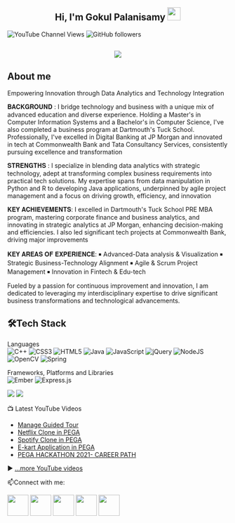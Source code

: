 <h2 align="center">Hi, I'm Gokul Palanisamy  <img src="https://user-images.githubusercontent.com/39955420/147578264-bae0526c-028a-49d2-8af8-d08bb4edbd2a.gif" height="30" width="30"></h2>
 

![YouTube Channel Views](https://img.shields.io/youtube/channel/views/UCp7MAhWks1xQaclOLx1Fg8Q?style=social) 
![GitHub followers](https://img.shields.io/github/followers/Gokul-06?style=social)

<h2 align="center"><img src="https://user-images.githubusercontent.com/55435648/147823566-9c3f90d4-7f2f-48e0-85f5-f718c00279d5.gif"></h2>

<h2>About me</h2>

Empowering Innovation through Data Analytics and Technology Integration 

𝐁𝐀𝐂𝐊𝐆𝐑𝐎𝐔𝐍𝐃 : I bridge technology and business with a unique mix of advanced education and diverse experience. Holding a Master's in Computer Information Systems and a Bachelor's in Computer Science, I've also completed a business program at Dartmouth's Tuck School. Professionally, I've excelled in Digital Banking at JP Morgan and innovated in tech at Commonwealth Bank and Tata Consultancy Services, consistently pursuing excellence and transformation

𝐒𝐓𝐑𝐄𝐍𝐆𝐓𝐇𝐒 : I specialize in blending data analytics with strategic technology, adept at transforming complex business requirements into practical tech solutions. My expertise spans from data manipulation in Python and R to developing Java applications, underpinned by agile project management and a focus on driving growth, efficiency, and innovation

𝐊𝐄𝐘 𝐀𝐂𝐇𝐈𝐄𝐕𝐄𝐌𝐄𝐍𝐓𝐒:
I excelled in Dartmouth's Tuck School PRE MBA program, mastering corporate finance and business analytics, and innovating in strategic analytics at JP Morgan, enhancing decision-making and efficiencies. I also led significant tech projects at Commonwealth Bank, driving major improvements

𝐊𝐄𝐘 𝐀𝐑𝐄𝐀𝐒 𝐎𝐅 𝐄𝐗𝐏𝐄𝐑𝐈𝐄𝐍𝐂𝐄: 
￭ Advanced-Data analysis & Visualization
￭ Strategic Business-Technology Alignment
￭ Agile & Scrum Project Management
￭ Innovation in Fintech & Edu-tech

Fueled by a passion for continuous improvement and innovation, I am dedicated to leveraging my interdisciplinary expertise to drive significant business transformations and technological advancements.


<h2>🛠Tech Stack</h2>

Languages  
![C++](https://img.shields.io/badge/c++-%2300599C.svg?style=for-the-badge&logo=c%2B%2B&logoColor=white)
![CSS3](https://img.shields.io/badge/css3-%231572B6.svg?style=for-the-badge&logo=css3&logoColor=white)
![HTML5](https://img.shields.io/badge/html5-%23E34F26.svg?style=for-the-badge&logo=html5&logoColor=white)
![Java](https://img.shields.io/badge/java-%23ED8B00.svg?style=for-the-badge&logo=java&logoColor=white)
![JavaScript](https://img.shields.io/badge/javascript-%23323330.svg?style=for-the-badge&logo=javascript&logoColor=%23F7DF1E)
![jQuery](https://img.shields.io/badge/jquery-%230769AD.svg?style=for-the-badge&logo=jquery&logoColor=white)
![NodeJS](https://img.shields.io/badge/node.js-6DA55F?style=for-the-badge&logo=node.js&logoColor=white)
![OpenCV](https://img.shields.io/badge/opencv-%23white.svg?style=for-the-badge&logo=opencv&logoColor=white)
![Spring](https://img.shields.io/badge/spring-%236DB33F.svg?style=for-the-badge&logo=spring&logoColor=white)

Frameworks, Platforms and Libraries  
![Ember](https://img.shields.io/badge/ember-1C1E24?style=for-the-badge&logo=ember.js&logoColor=#D04A37)
![Express.js](https://img.shields.io/badge/express.js-%23404d59.svg?style=for-the-badge&logo=express&logoColor=%2361DAFB)


[![](https://raw.githubusercontent.com/rishikagupta2468/rishikagupta2468/main/profile-summary-card-output/monokai/1-repos-per-language.svg)](https://github.com/vn7n24fzkq/github-profile-summary-cards) [![](https://raw.githubusercontent.com/rishikagupta2468/rishikagupta2468/main/profile-summary-card-output/monokai/2-most-commit-language.svg)](https://github.com/vn7n24fzkq/github-profile-summary-cards)


📺 Latest YouTube Videos

<!-- YOUTUBE-VIDEOS-LIST:START -->
- [Manage Guided Tour](https://www.youtube.com/watch?v=AuRSAEEp9DI)
- [Netflix Clone in PEGA](https://www.youtube.com/watch?v=9kfGVxKLpKw)
- [Spotify Clone in PEGA](https://www.youtube.com/watch?v=SdqNg-qXgcw)
- [E-kart Application in PEGA ](https://www.youtube.com/watch?v=mQpyfs2WijI)
- [PEGA HACKATHON 2021- CAREER PATH](https://www.youtube.com/watch?v=QVZ53iUfBh4)
<!-- YOUTUBE-VIDEOS-LIST:END -->


▶ [...more YouTube videos](https://www.youtube.com/channel/UCp7MAhWks1xQaclOLx1Fg8Q/videos)




📫Connect with me:


[<img src="https://user-images.githubusercontent.com/39955420/147572655-e5feabb1-2a36-467c-9906-1fc66d606b41.png" height="48" width="48">](https://www.linkedin.com/in/gokulp/) 
[<img src="https://user-images.githubusercontent.com/39955420/147572505-a0f98499-2d13-4149-a68a-a66f7ebe0e23.png" height="48" width="48">](https://twitter.com/beinggokulajith) 
[<img src="https://user-images.githubusercontent.com/39955420/147572399-e0dbf2e9-ea53-4341-8bb7-013f37a5d4ff.png" height="48" width="48">](https://www.youtube.com/channel/UCp7MAhWks1xQaclOLx1Fg8Q/videos) 
[<img src="https://user-images.githubusercontent.com/39955420/147611479-36ad6cd0-3b53-4d46-8035-0bd940e01a57.png" height="48" width="48">](mailto:gokulajith80@gmail.com)
[<img src="https://user-images.githubusercontent.com/39955420/147572858-093e11d5-c974-43de-9795-f328d4cda097.png" height="48" width="48">](https://www.instagram.com/_gokulpalanisamy_/)


